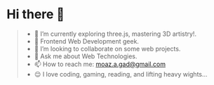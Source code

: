 
# Hi there 🦫

> - 🔭 I’m currently exploring three.js, mastering 3D artistry!.
> - 🌱 Frontend Web Development geek.
> - 🤝 I’m looking to collaborate on some web projects.
> - 💬 Ask me about Web Technologies.
> - 📫 How to reach me: moaz.a.gad@gmail.com
> - 😌 I love coding, gaming, reading, and lifting heavy wights...
